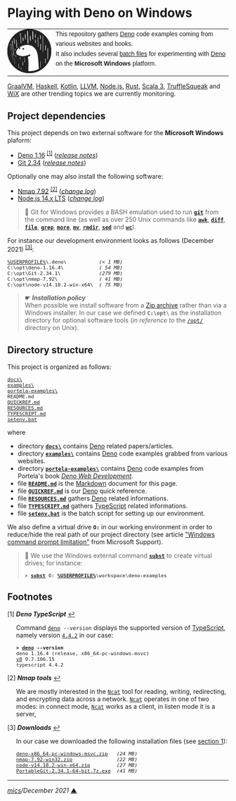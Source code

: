# <span id="top">Playing with Deno on Windows</span>
<!--
Deno is is a simple, modern and secure runtime for JavaScript and TypeScript that uses the V8 JavaScript engine and is built in Rust.
-->
<table style="font-family:Helvetica,Arial;font-size:14px;line-height:1.6;">
  <tr>
  <td style="border:0;padding:0 10px 0 0;min-width:100px;"><a href="https://deno.land/" rel="external"><img style="border:0;" src="./docs/deno.svg" width="100" alt="Deno logo"/></a></td>
  <td style="border:0;padding:0;vertical-align:text-top;">This repository gathers <a href="https://deno.land/" rel="external">Deno</a> code examples coming from various websites and books.<br/>
  It also includes several <a href="https://en.wikibooks.org/wiki/Windows_Batch_Scripting">batch files</a> for experimenting with <a href="https://deno.land/" rel="external">Deno</a> on the <b>Microsoft Windows</b> platform.
  </td>
  </tr>
</table>

[GraalVM][graalvm_examples], [Haskell][haskell_examples], [Kotlin][kotlin_examples], [LLVM][llvm_examples], [Node.js][nodejs_examples], [Rust][rust_examples], [Scala 3][scala3_examples], [TruffleSqueak][trufflesqueak_examples] and [WiX][wix_examples] are other trending topics we are currently monitoring.
<!--
> &#9757; ***Motivation***<br/>
> Our interest in [Deno][deno_land] is mainly driven by our past work with [Node.js][nodejs] (full stack projects).
-->
## <span id="proj_deps">Project dependencies</span>

This project depends on two external software for the **Microsoft Windows** plaform:

- [Deno 1.16][deno_downloads] <sup id="anchor_01"><a href="#footnote_01">[1]</a></sup> ([*release notes*][deno_relnotes])
- [Git 2.34][git_downloads] ([*release notes*][git_relnotes])

Optionally one may also install the following software:

- [Nmap 7.92][nmap_downloads] <sup id="anchor_02"><a href="#footnote_02">[2]</a></sup> ([*change log*][nmap_changelog])
- [Node.js 14.x LTS][nodejs14_downloads] ([*change log*][nodejs14_changelog])

> **:mag_right:** Git for Windows provides a BASH emulation used to run [**`git`**][git_docs] from the command line (as well as over 250 Unix commands like [**`awk`**][man1_awk], [**`diff`**][man1_diff], [**`file`**][man1_file], [**`grep`**][man1_grep], [**`more`**][man1_more], [**`mv`**][man1_mv], [**`rmdir`**][man1_rmdir], [**`sed`**][man1_sed] and [**`wc`**][man1_wc]).

For instance our development environment looks as follows (December 2021) <sup id="anchor_03"><a href="#footnote_03">[3]</a></sup>:

<pre style="font-size:80%;">
<a href="https://en.wikipedia.org/wiki/Environment_variable#Default_values">%USERPROFILE%</a>\.deno\           <i>(&lt; 1 MB)</i>
C:\opt\deno-1.16.4\            <i>( 54 MB)</i>
C:\opt\Git-2.34.1\             <i>(279 MB)</i>
C:\opt\nmap-7.92\              <i>( 41 MB)</i>
C:\opt\node-v14.18.2-win-x64\  <i>( 75 MB)</i>
</pre>

> **&#9755;** ***Installation policy***<br/>
> When possible we install software from a [Zip archive][zip_archive] rather than via a Windows installer. In our case we defined **`C:\opt\`** as the installation directory for optional software tools (*in reference to* the [`/opt/`][linux_opt] directory on Unix).

## <span id="structure">Directory structure</span>

This project is organized as follows:
<pre style="font-size:80%;">
<a href="docs/">docs\</a>
<a href="examples/">examples\</a>
<a href="portela-examples/">portela-examples\</a>
README.md
<a href="QUICKREF.md">QUICKREF.md</a>
<a href="RESOURCES.md">RESOURCES.md</a>
<a href="TYPESCRIPT.md">TYPESCRIPT.md</a>
<a href="setenv.bat">setenv.bat</a>
</pre>

where

- directory [**`docs\`**](docs/) contains [Deno][deno_land] related papers/articles.
- directory [**`examples\`**](examples/) contains [Deno][deno_land] code examples grabbed from various websites.
- directory [**`portela-examples\`**](portela-examples/) contains [Deno][deno_land] code examples from Portela's book [*Deno Web Development*][book_portela].
- file [**`README.md`**](README.md) is the [Markdown][github_markdown] document for this page.
- file [**`QUICKREF.md`**](QUICKREF.md) is our [Deno][deno_land] quick reference.
- file [**`RESOURCES.md`**](RESOURCES.md) gathers [Deno][deno_land] related informations.
- file [**`TYPESCRIPT.md`**](TYPESCRIPT.md) gathers [TypeScript][microsoft_ts] related informations.
- file [**`setenv.bat`**](setenv.bat) is the batch script for setting up our environment.

We also define a virtual drive **`O:`** in our working environment in order to reduce/hide the real path of our project directory (see article ["Windows command prompt limitation"][windows_limitation] from Microsoft Support).

> **:mag_right:** We use the Windows external command [**`subst`**][windows_subst] to create virtual drives; for instance:
>
> <pre style="font-size:80%;">
> <b>&gt; <a href="https://docs.microsoft.com/en-us/windows-server/administration/windows-commands/subst">subst</a> O: <a href="https://en.wikipedia.org/wiki/Environment_variable#Default_values">%USERPROFILE%</a>\workspace\deno-examples</b>
> </pre>


## <span id="footnotes">Footnotes</span>

<span name="footnote_01">[1]</span> ***Deno TypeScript*** [↩](#anchor_01)

<p style="margin:0 0 1em 20px;">
Command <code><a href="https://deno.land/manual/getting_started/command_line_interface">deno</a> --version</code> displays the supported version of <a href="https://www.typescriptlang.org/">TypeScript</a>, namely version <a href="https://devblogs.microsoft.com/typescript/announcing-typescript-4-4/" rel="external"><code>4.4.2</code></a> in our case:
</p>

<pre style="margin:0 0 1em 20px; font-size:80%;">
<b>&gt; <a href="https://deno.land/manual/getting_started/command_line_interface">deno</a> --version</b>
deno 1.16.4 (release, x86_64-pc-windows-msvc)
<a href="https://v8.dev/">v8</a> 9.7.106.15
typescript 4.4.2
</pre>

<span name="footnote_02">[2]</span> ***Nmap tools*** [↩](#anchor_02)

<p style="margin:0 0 1em 20px;">
We are mostly interested in the <a href="https://nmap.org/ncat/guide/"><code>Ncat</code></a> tool for reading, writing, redirecting, and encrypting data across a network. <a href="https://nmap.org/ncat/guide/"><code>Ncat</code></a> operates in one of two modes: in connect mode, <a href="https://nmap.org/ncat/guide/"><code>Ncat</code></a> works as a client, in listen mode it is a server,
</p>

<span name="footnote_03">[3]</span> ***Downloads*** [↩](#anchor_03)

<p style="margin:0 0 1em 20px;">
In our case we downloaded the following installation files (see <a href="#proj_deps">section 1</a>):
</p>
<pre style="margin:0 0 1em 20px; font-size:80%;">
<a href="https://github.com/denoland/deno/releases">deno-x86_64-pc-windows-msvc.zip</a>   <i>(24 MB)</i>
<a href="https://nmap.org/download.html">nmap-7.92-win32.zip</a>               <i>(22 MB)</i>
<a href="https://nodejs.org/dist/latest-v14.x/">node-v14.18.2-win-x64.zip</a>         <i>(27 MB)</i>
<a href="https://git-scm.com/download/win">PortableGit-2.34.1-64-bit.7z.exe</a>  <i>(41 MB)</i>
</pre>

***

*[mics](https://lampwww.epfl.ch/~michelou/)/December 2021* [**&#9650;**](#top)
<span id="bottom">&nbsp;</span>

<!-- link refs -->

[book_portela]: https://www.packtpub.com/product/deno-web-development/9781800205666
[deno_downloads]: https://github.com/denoland/deno/releases
[deno_land]: https://deno.land/
[git_docs]: https://git-scm.com/docs/git
[deno_relnotes]: https://github.com/denoland/deno/releases/tag/v1.16.4
[git_downloads]: https://git-scm.com/download/win
[git_relnotes]: https://raw.githubusercontent.com/git/git/master/Documentation/RelNotes/2.34.1.txt
[github_markdown]: https://github.github.com/gfm/
[graalvm_examples]: https://github.com/michelou/graalvm-examples
[haskell_examples]: https://github.com/michelou/haskell-examples
[kotlin_examples]: https://github.com/michelou/kotlin-examples
[linux_opt]: https://tldp.org/LDP/Linux-Filesystem-Hierarchy/html/opt.html
[llvm_examples]: https://github.com/michelou/llvm-examples
[man1_awk]: https://www.linux.org/docs/man1/awk.html
[man1_diff]: https://www.linux.org/docs/man1/diff.html
[man1_file]: https://www.linux.org/docs/man1/file.html
[man1_grep]: https://www.linux.org/docs/man1/grep.html
[man1_more]: https://www.linux.org/docs/man1/more.html
[man1_mv]: https://www.linux.org/docs/man1/mv.html
[man1_rmdir]: https://www.linux.org/docs/man1/rmdir.html
[man1_sed]: https://www.linux.org/docs/man1/sed.html
[man1_wc]: https://www.linux.org/docs/man1/wc.html
[microsoft_ts]: https://devblogs.microsoft.com/typescript/
[nmap_changelog]: https://nmap.org/changelog
[nmap_downloads]: https://nmap.org/download.html
[nodejs]: https://nodejs.org/en/
[nodejs14_changelog]: https://github.com/nodejs/node/blob/master/doc/changelogs/CHANGELOG_V14.md#14.17.5
[nodejs14_downloads]: https://nodejs.org/dist/latest-v14.x/
[nodejs_examples]: https://github.com/michelou/nodejs-examples
[rust_examples]: https://github.com/michelou/rust-examples
[scala3_examples]: https://github.com/michelou/dotty-examples
[trufflesqueak_examples]: https://github.com/michelou/trufflesqueak-examples
[windows_limitation]: https://support.microsoft.com/en-gb/help/830473/command-prompt-cmd-exe-command-line-string-limitation
[windows_subst]: https://docs.microsoft.com/en-us/windows-server/administration/windows-commands/subst
[wix_examples]: https://github.com/michelou/wix-examples
[zip_archive]: https://www.howtogeek.com/178146/htg-explains-everything-you-need-to-know-about-zipped-files/
